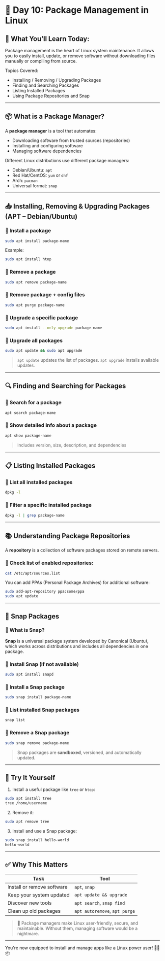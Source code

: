 # 📅 Day 10: Package Management in Linux

## 🧠 What You’ll Learn Today:
Package management is the heart of Linux system maintenance. It allows you to easily install, update, or remove software without downloading files manually or compiling from source.

Topics Covered:
- Installing / Removing / Upgrading Packages
- Finding and Searching Packages
- Listing Installed Packages
- Using Package Repositories and Snap

---

## 📦 What is a Package Manager?

A **package manager** is a tool that automates:
- Downloading software from trusted sources (repositories)
- Installing and configuring software
- Managing software dependencies

Different Linux distributions use different package managers:
- Debian/Ubuntu: `apt`
- Red Hat/CentOS: `yum` or `dnf`
- Arch: `pacman`
- Universal format: `snap`

---

## 📥 Installing, Removing & Upgrading Packages (APT – Debian/Ubuntu)

### 🔹 Install a package
```bash
sudo apt install package-name
```

Example:
```bash
sudo apt install htop
```

### 🔹 Remove a package
```bash
sudo apt remove package-name
```

### 🔹 Remove package + config files
```bash
sudo apt purge package-name
```

### 🔹 Upgrade a specific package
```bash
sudo apt install --only-upgrade package-name
```

### 🔹 Upgrade all packages
```bash
sudo apt update && sudo apt upgrade
```

> `apt update` updates the list of packages. `apt upgrade` installs available updates.

---

## 🔍 Finding and Searching for Packages

### 🔹 Search for a package
```bash
apt search package-name
```

### 🔹 Show detailed info about a package
```bash
apt show package-name
```

> Includes version, size, description, and dependencies

---

## 📋 Listing Installed Packages

### 🔹 List all installed packages
```bash
dpkg -l
```

### 🔹 Filter a specific installed package
```bash
dpkg -l | grep package-name
```

---

## 📚 Understanding Package Repositories

A **repository** is a collection of software packages stored on remote servers.

### 🔹 Check list of enabled repositories:
```bash
cat /etc/apt/sources.list
```

You can add PPAs (Personal Package Archives) for additional software:
```bash
sudo add-apt-repository ppa:some/ppa
sudo apt update
```

---

## 🚀 Snap Packages

### 🔹 What is Snap?
**Snap** is a universal package system developed by Canonical (Ubuntu), which works across distributions and includes all dependencies in one package.

### 🔹 Install Snap (if not available)
```bash
sudo apt install snapd
```

### 🔹 Install a Snap package
```bash
sudo snap install package-name
```

### 🔹 List installed Snap packages
```bash
snap list
```

### 🔹 Remove a Snap package
```bash
sudo snap remove package-name
```

> Snap packages are **sandboxed**, versioned, and automatically updated.

---

## 🧪 Try It Yourself

1. Install a useful package like `tree` or `htop`:
```bash
sudo apt install tree
tree /home/username
```

2. Remove it:
```bash
sudo apt remove tree
```

3. Install and use a Snap package:
```bash
sudo snap install hello-world
hello-world
```

---

## ✅ Why This Matters

| Task | Tool |
|------|------|
| Install or remove software | `apt`, `snap` |
| Keep your system updated | `apt update && upgrade` |
| Discover new tools | `apt search`, `snap find` |
| Clean up old packages | `apt autoremove`, `apt purge` |

> 📌 Package managers make Linux user-friendly, secure, and maintainable. Without them, managing software would be a nightmare.

---

You're now equipped to install and manage apps like a Linux power user! 🧠🐧📦

